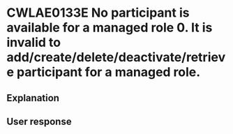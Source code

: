 # CWLAE0133E No participant is available for a managed role 0. It is invalid to add/create/delete/deactivate/retrieve participant for a managed role.

## Explanation

## User response